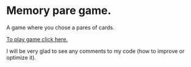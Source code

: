 # Memory pare game.  

A game where you chose a pares of cards.  

[To play game click here.](https://krash1408.github.io/memory-pair-game/)  

I will be very glad to see any comments to my code (how to improve or optimize it).
